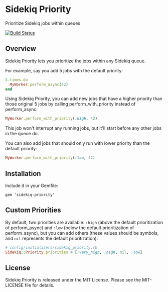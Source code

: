 Sidekiq Priority
================
Prioritize Sidekiq jobs within queues

[![Build Status](https://travis-ci.org/socialpandas/sidekiq-priority.png)](https://travis-ci.org/socialpandas/sidekiq-priority)

Overview
--------

Sidekiq Priority lets you prioritize the jobs within any Sidekiq queue.

For example, say you add 5 jobs with the default priority:

```ruby
5.times.do
  MyWorker.perform_async(42)
end
```

Using Sidekiq Priority, you can add new jobs that have a higher priority than those original 5 jobs by calling perform_with_priority instead of perform_async:

```ruby
MyWorker.perform_with_priority(:high, 42)
```

This job won't interrupt any running jobs, but it'll start before any other jobs in the queue do.

You can also add jobs that should only run with lower priority than the default priority:

```ruby
MyWorker.perform_with_priority(:low, 42)
```

Installation
------------

Include it in your Gemfile:

    gem 'sidekiq-priority'

Custom Priorities
------------

By default, two priorities are available: `:high` (above the default prioritization of perform_async) and `:low` (below the default prioritization of perform_async), but you can add others (these values should be symbols, and `nil` represents the default prioritization):

```ruby
# config/initializers/sidekiq_priority.rb
Sidekiq::Priority.priorities = [:very_high, :high, nil, :low]
```

License
-------

Sidekiq Priority is released under the MIT License. Please see the MIT-LICENSE file for details.

